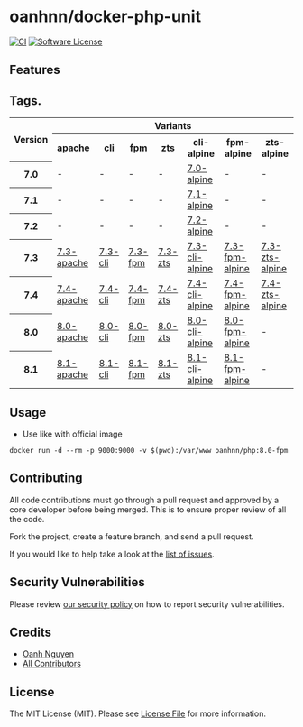 # oanhnn/docker-php-unit

[![CI](https://github.com/oanhnn/docker-php-unit/actions/workflows/ci.yml/badge.svg)](https://github.com/oanhnn/docker-php-unit/actions/workflows/ci.yml)
[![Software License](https://img.shields.io/github/license/oanhnn/docker-php-unit.svg)](LICENSE.md)

## Features


## Tags.

<table style="border: 1px">
    <tr>
        <th rowspan="2">Version</th>
        <th colspan="7">Variants</th>
    </tr>
    <tr>
        <th>apache</th>
        <th>cli</th>
        <th>fpm</th>
        <th>zts</th>
        <th>cli-alpine</th>
        <th>fpm-alpine</th>
        <th>zts-alpine</th>
    </tr>
    <tr>
        <th>7.0</th>
        <td>-</td>
        <td>-</td>
        <td>-</td>
        <td>-</td>
        <td><a href="https://github.com/oanhnn/docker-php/blob/master/7.0/alpine/Dockerfile" title="7.0-alpine">7.0-alpine</a></td>
        <td>-</td>
        <td>-</td>
    </tr>
    <tr>
        <th>7.1</th>
        <td>-</td>
        <td>-</td>
        <td>-</td>
        <td>-</td>
        <td><a href="https://github.com/oanhnn/docker-php/blob/master/7.1/alpine/Dockerfile" title="7.1-alpine">7.1-alpine</a></td>
        <td>-</td>
        <td>-</td>
    </tr>
    <tr>
        <th>7.2</th>
        <td>-</td>
        <td>-</td>
        <td>-</td>
        <td>-</td>
        <td><a href="https://github.com/oanhnn/docker-php/blob/master/7.2/alpine/Dockerfile" title="7.2-alpine">7.2-alpine</a></td>
        <td>-</td>
        <td>-</td>
    </tr>
    <tr>
        <th>7.3</th>
        <td><a href="https://github.com/oanhnn/docker-php/blob/master/7.3/apache/Dockerfile" title="7.3-apache">7.3-apache</a></td>
        <td><a href="https://github.com/oanhnn/docker-php/blob/master/7.3/cli/Dockerfile" title="7.3-cli">7.3-cli</a></td>
        <td><a href="https://github.com/oanhnn/docker-php/blob/master/7.3/fpm/Dockerfile" title="7.3-fpm">7.3-fpm</a></td>
        <td><a href="https://github.com/oanhnn/docker-php/blob/master/7.3/zts/Dockerfile" title="7.3-zts">7.3-zts</a></td>
        <td><a href="https://github.com/oanhnn/docker-php/blob/master/7.3/cli-alpine/Dockerfile" title="7.3-cli-alpine">7.3-cli-alpine</a></td>
        <td><a href="https://github.com/oanhnn/docker-php/blob/master/7.3/fpm-alpine/Dockerfile" title="7.3-fpm-alpine">7.3-fpm-alpine</a></td>
        <td><a href="https://github.com/oanhnn/docker-php/blob/master/7.3/zts-alpine/Dockerfile" title="7.3-zts-alpine">7.3-zts-alpine</a></td>
    </tr>
    <tr>
        <th>7.4</th>
        <td><a href="https://github.com/oanhnn/docker-php/blob/master/7.4/apache/Dockerfile" title="7.4-apache">7.4-apache</a></td>
        <td><a href="https://github.com/oanhnn/docker-php/blob/master/7.4/cli/Dockerfile" title="7.4-cli">7.4-cli</a></td>
        <td><a href="https://github.com/oanhnn/docker-php/blob/master/7.4/fpm/Dockerfile" title="7.4-fpm">7.4-fpm</a></td>
        <td><a href="https://github.com/oanhnn/docker-php/blob/master/7.4/zts/Dockerfile" title="7.4-zts">7.4-zts</a></td>
        <td><a href="https://github.com/oanhnn/docker-php/blob/master/7.4/cli-alpine/Dockerfile" title="7.4-cli-alpine">7.4-cli-alpine</a></td>
        <td><a href="https://github.com/oanhnn/docker-php/blob/master/7.4/fpm-alpine/Dockerfile" title="7.4-fpm-alpine">7.4-fpm-alpine</a></td>
        <td><a href="https://github.com/oanhnn/docker-php/blob/master/7.4/zts-alpine/Dockerfile" title="7.4-zts-alpine">7.4-zts-alpine</a></td>
    </tr>
    <tr>
        <th>8.0</th>
        <td><a href="https://github.com/oanhnn/docker-php/blob/master/8.0/apache/Dockerfile" title="8.0-apache">8.0-apache</a></td>
        <td><a href="https://github.com/oanhnn/docker-php/blob/master/8.0/cli/Dockerfile" title="8.0-cli">8.0-cli</a></td>
        <td><a href="https://github.com/oanhnn/docker-php/blob/master/8.0/fpm/Dockerfile" title="8.0-fpm">8.0-fpm</a></td>
        <td><a href="https://github.com/oanhnn/docker-php/blob/master/8.0/zts/Dockerfile" title="8.0-zts">8.0-zts</a></td>
        <td><a href="https://github.com/oanhnn/docker-php/blob/master/8.0/cli-alpine/Dockerfile" title="8.0-cli-alpine">8.0-cli-alpine</a></td>
        <td><a href="https://github.com/oanhnn/docker-php/blob/master/8.0/fpm-alpine/Dockerfile" title="8.0-fpm-alpine">8.0-fpm-alpine</a></td>
        <td>-</td>
    </tr>
    <tr>
        <th>8.1</th>
        <td><a href="https://github.com/oanhnn/docker-php/blob/master/8.1/apache/Dockerfile" title="8.1-apache">8.1-apache</a></td>
        <td><a href="https://github.com/oanhnn/docker-php/blob/master/8.1/cli/Dockerfile" title="8.1-cli">8.1-cli</a></td>
        <td><a href="https://github.com/oanhnn/docker-php/blob/master/8.1/fpm/Dockerfile" title="8.1-fpm">8.1-fpm</a></td>
        <td><a href="https://github.com/oanhnn/docker-php/blob/master/8.1/zts/Dockerfile" title="8.1-zts">8.1-zts</a></td>
        <td><a href="https://github.com/oanhnn/docker-php/blob/master/8.1/cli-alpine/Dockerfile" title="8.1-cli-alpine">8.1-cli-alpine</a></td>
        <td><a href="https://github.com/oanhnn/docker-php/blob/master/8.1/fpm-alpine/Dockerfile" title="8.1-fpm-alpine">8.1-fpm-alpine</a></td>
        <td>-</td>
    </tr>
</table>


## Usage

- Use like with official image

```
docker run -d --rm -p 9000:9000 -v $(pwd):/var/www oanhnn/php:8.0-fpm
```

## Contributing

All code contributions must go through a pull request and approved by a core developer before being merged. 
This is to ensure proper review of all the code.

Fork the project, create a feature branch, and send a pull request.

If you would like to help take a look at the [list of issues](https://github.com/oanhnn/docker-php/issues).

## Security Vulnerabilities

Please review [our security policy](../../security/policy) on how to report security vulnerabilities.

## Credits

- [Oanh Nguyen](https://github.com/oanhnn)
- [All Contributors](../../contributors)

## License

The MIT License (MIT). Please see [License File](LICENSE.md) for more information.
